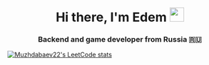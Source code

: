 <h1 align="center">Hi there, I'm Edem</a> 
<img src="https://github.com/blackcater/blackcater/raw/main/images/Hi.gif" height="32"/></h1>
<h3 align="center">Backend and game developer from Russia 🇷🇺</h3>

[![Muzhdabaev22's LeetCode stats](https://leetcode-stats-six.vercel.app/api?username=Muzhdabaev22=dark)](https://github.com/Muzhdabaev22/leetcode-stats)
